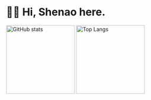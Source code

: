 # 👋🏻 Hi, Shenao here.

<!-- * 🎓 Computer Science PhD Student at [DataSec Lab](https://yhongcs.github.io/people.html) -->
<!-- - 🔭 Currently Working on Software Engineering, Security and Machine Learning -->

<img src="https://github-readme-stats-one-bice.vercel.app/api?username=Jethro85&show_icons=true&include_all_commits=true&role=OWNER,ORGANIZATION_MEMBER" alt="GitHub stats" height=185/>  <img src="https://github-readme-stats-one-bice.vercel.app/api/top-langs/?username=Jethro85&layout=compact&langs_count=8&include_all_commits=true&role=OWNER,ORGANIZATION_MEMBER" alt="Top Langs" height=185/>


<!-- [![Anurag's GitHub stats](https://github-readme-stats.vercel.app/api?username=zhengyima)](https://github.com/anuraghazra/github-readme-stats) -->

<!--
**Jethro85/JethroYan** is a ✨ _special_ ✨ repository because its `README.md` (this file) appears on your GitHub profile.

Here are some ideas to get you started:

- 🔭 I’m currently working on ...
- 🌱 I’m currently learning ...
- 👯 I’m looking to collaborate on ...
- 🤔 I’m looking for help with ...
- 💬 Ask me about ...
- 📫 How to reach me: ...
- 😄 Pronouns: ...
- ⚡ Fun fact: ...
-->
